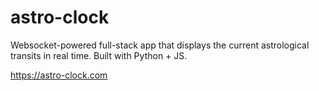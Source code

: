 # astro-clock
Websocket-powered full-stack app that displays the current astrological transits in real time. Built with Python + JS.

https://astro-clock.com
